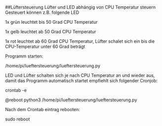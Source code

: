 ##Lüftersteuerung
Lüfter und LED abhängig von CPU Temperatur steuern
Gesteuert können z.B. folgende LED

1x grün leuchtet bis 50 Grad CPU Temperatur

1x gelb leuchtet ab 50 Grad CPU Temperatur

1x rot leuchtet ab 60 Grad CPU Temperatur, Lüfter schalet sich ein bis die CPU-Temperatur unter 60 Grad beträgt

Programm starten:

/home/pi/lueftersteuerung/lueftersteuerung.py

LED und Lüfter schalten sich je nach CPU Temperatur an und wieder aus, damit das Programm automatisch startet empfiehlt sich folgender Cronjob:

crontab -e

@reboot python3 /home/pi/lueftersteuerung/lueftersteuerung.py

Nach dem Crontab eintrag rebooten:

sudo reboot
